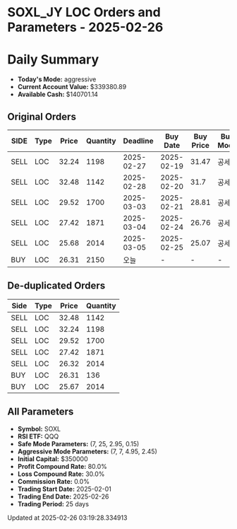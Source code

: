 # SOXL_JY LOC Orders and Parameters - 2025-02-26

# Daily Summary

- **Today's Mode:** aggressive
- **Current Account Value:** $339380.89
- **Available Cash:** $140701.14

## Original Orders

| SIDE | Type | Price | Quantity | Deadline | Buy Date | Buy Price | Buy Mode |
|------|------|-------|----------|----------|----------|-----------|----------|
| SELL | LOC | 32.24 | 1198 | 2025-02-27 | 2025-02-19 | 31.47 | 공세 |
| SELL | LOC | 32.48 | 1142 | 2025-02-28 | 2025-02-20 | 31.7 | 공세 |
| SELL | LOC | 29.52 | 1700 | 2025-03-03 | 2025-02-21 | 28.81 | 공세 |
| SELL | LOC | 27.42 | 1871 | 2025-03-04 | 2025-02-24 | 26.76 | 공세 |
| SELL | LOC | 25.68 | 2014 | 2025-03-05 | 2025-02-25 | 25.07 | 공세 |
| BUY | LOC | 26.31 | 2150 | 오늘 | - | - | - |

## De-duplicated Orders

| Side | Type | Price | Quantity |
|------|------|-------|----------|
| SELL | LOC | 32.48 | 1142 |
| SELL | LOC | 32.24 | 1198 |
| SELL | LOC | 29.52 | 1700 |
| SELL | LOC | 27.42 | 1871 |
| SELL | LOC | 26.32 | 2014 |
| BUY | LOC | 26.31 | 136 |
| BUY | LOC | 25.67 | 2014 |

## All Parameters

- **Symbol:** SOXL
- **RSI ETF:** QQQ
- **Safe Mode Parameters:** (7, 25, 2.95, 0.15)
- **Aggressive Mode Parameters:** (7, 7, 4.95, 2.45)
- **Initial Capital:** $350000
- **Profit Compound Rate:** 80.0%
- **Loss Compound Rate:** 30.0%
- **Commission Rate:** 0.0%
- **Trading Start Date:** 2025-02-01
- **Trading End Date:** 2025-02-26
- **Trading Period:** 25 days

Updated at 2025-02-26 03:19:28.334913
